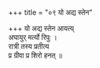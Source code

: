 +++
title = "०९ यो अद्य स्तेन"

+++
यो अद्य स्तेन आयत्य्  
अघायुर् मर्त्यो रिपुः ।  
रात्री तस्य प्रतीत्य  
प्र ग्रीवा प्र शिरो हनत् ॥